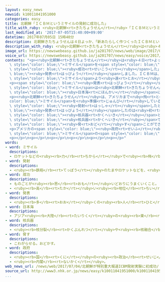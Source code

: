 ```yaml
---
layout: easy_news
newsid: k10011041951000
categories: easy
title: 北朝鮮「ＩＣＢＭというミサイルの発射に成功した」
title_with_ruby: <ruby>北朝鮮<rt>きたちょうせん</rt></ruby>「ＩＣＢＭというミサイルの<ruby>発射<rt>はっしゃ</rt></ruby>に<ruby>成功<rt>せいこう</rt></ruby>した」
last_modified_at: '2017-07-05T15:40:00+09:00'
datetime: 2017年07月05日 15時40分
description: 北朝鮮きたちょうせんは４日よっか、「新あたらしく作つくったＩＣＢＭというミサイルを発射はっしゃすることに成功せいこうした」と発表はっぴょうしました。
description_with_ruby: <ruby>北朝鮮<rt>きたちょうせん</rt></ruby>は<ruby>４日<rt>よっか</rt></ruby>、「<ruby>新<rt>あたら</rt></ruby>しく<ruby>作<rt>つく</rt></ruby>ったＩＣＢＭというミサイルを<ruby>発射<rt>はっしゃ</rt></ruby>することに<ruby>成功<rt>せいこう</rt></ruby>した」と<ruby>発表<rt>はっぴょう</rt></ruby>しました。
image_url: https://newswebeasy.github.io/ja201707/news/web/image/2017/07/05/k10011041951000.jpg
voice_url: https://newswebeasy.github.io/ja201707/news/easy/voice/2017/07/05/k10011041951000.mp3
contents: "<p><ruby>北朝鮮<rt>きたちょうせん</rt></ruby>は<ruby>４日<rt>よっか</rt></ruby>、「<ruby>新<rt>あたら</rt></ruby>しく<ruby>作<rt>つく</rt></ruby>ったＩＣＢＭという<span\
  \ style=\"color: blue;\">ミサイル</span>を<span style=\"color: blue;\"><ruby>発射<rt>はっしゃ</rt></ruby></span>することに<span\
  \ style=\"color: blue;\"><ruby>成功<rt>せいこう</rt></ruby></span>した」と<span style=\"color:\
  \ blue;\"><ruby>発表<rt>はっぴょう</rt></ruby></span>しました。ＩＣＢＭは、<ruby>今<rt>いま</rt></ruby>までの<ruby>北朝鮮<rt>きたちょうせん</rt></ruby>の<span\
  \ style=\"color: blue;\">ミサイル</span>より<ruby>遠<rt>とお</rt></ruby>くまで<ruby>飛<rt>と</rt></ruby>びます。</p>\n\
  <p><span style=\"color: blue;\"><ruby>発表<rt>はっぴょう</rt></ruby></span>によると、この<span\
  \ style=\"color: blue;\">ミサイル</span>は<ruby>北朝鮮<rt>きたちょうせん</rt></ruby>のクソンから<ruby>東<rt>ひがし</rt></ruby>に９３３ｋｍ<ruby>飛<rt>と</rt></ruby>んで<span\
  \ style=\"color: blue;\"><ruby>日本海<rt>にほんかい</rt></ruby></span>に<ruby>落<rt>お</rt></ruby>ちました。<ruby>高<rt>たか</rt></ruby>さは２８０２ｋｍまで<ruby>上<rt>あ</rt></ruby>がりました。</p>\n\
  <p><ruby>北朝鮮<rt>きたちょうせん</rt></ruby>は、アメリカまで<ruby>飛<rt>と</rt></ruby>ぶ<span style=\"\
  color: blue;\">ミサイル</span>を<ruby>準備<rt>じゅんび</rt></ruby>していると<ruby>言<rt>い</rt></ruby>っていましたが、ＩＣＢＭを<span\
  \ style=\"color: blue;\"><ruby>発射<rt>はっしゃ</rt></ruby></span>したと<span style=\"color:\
  \ blue;\"><ruby>発表<rt>はっぴょう</rt></ruby></span>したのは<ruby>初<rt>はじ</rt></ruby>めてです。<ruby>北朝鮮<rt>きたちょうせん</rt></ruby>は「<ruby>私<rt>わたし</rt></ruby>たちは<span\
  \ style=\"color: blue;\"><ruby>核兵器<rt>かくへいき</rt></ruby></span>とＩＣＢＭを<ruby>持<rt>も</rt></ruby>っている。アメリカは、<span\
  \ style=\"color: blue;\"><ruby>核兵器<rt>かくへいき</rt></ruby></span>で<ruby>戦争<rt>せんそう</rt></ruby>をすると<ruby>言<rt>い</rt></ruby>って<ruby>私<rt>わたし</rt></ruby>たちを<span\
  \ style=\"color: blue;\"><ruby>脅<rt>おど</rt></ruby>す</span>ことができなくなるだろう」と<ruby>言<rt>い</rt></ruby>いました。</p>\n\
  <p>アメリカの<span style=\"color: blue;\"><ruby>政府<rt>せいふ</rt></ruby></span>は「<ruby>世界<rt>せかい</rt></ruby>の<ruby>国<rt>くに</rt></ruby>が<ruby>一緒<rt>いっしょ</rt></ruby>になって、<ruby>北朝鮮<rt>きたちょうせん</rt></ruby>の<span\
  \ style=\"color: blue;\">ミサイル</span>の<span style=\"color: blue;\"><ruby>発射<rt>はっしゃ</rt></ruby></span>などをやめさせる<ruby>必要<rt>ひつよう</rt></ruby>がある」と<ruby>言<rt>い</rt></ruby>いました。</p>\n\
  <p></p>\n<p></p>\n<p></p>\n<p></p>\n<p></p>\n<p></p>"
words:
- word: ミサイル
  descriptions:
  - ロケットなどの<ruby><rb>力</rb><rt>ちから</rt></ruby>で<ruby><rb>飛</rb><rt>と</rt></ruby>び、<ruby><rb>誘導</rb><rt>ゆうどう</rt></ruby><ruby><rb>装置</rb><rt>そうち</rt></ruby>によって、<ruby><rb>目標</rb><rt>もくひょう</rt></ruby>をとらえる<ruby><rb>爆弾</rb><rt>ばくだん</rt></ruby>。<ruby><rb>誘導弾</rb><rt>ゆうどうだん</rt></ruby>。
- word: 発射
  descriptions:
  - <ruby><rb>鉄砲</rb><rt>てっぽう</rt></ruby>のたまやロケットなどを、<ruby><rb>打</rb><rt>う</rt></ruby>ち<ruby><rb>出</rb><rt>だ</rt></ruby>すこと。
- word: 成功
  descriptions:
  - ものごとが<ruby><rb>思</rb><rt>おも</rt></ruby>いどおりにうまくいくこと。
  - <ruby><rb>高</rb><rt>たか</rt></ruby>い<ruby><rb>地位</rb><rt>ちい</rt></ruby>や<ruby><rb>財産</rb><rt>ざいさん</rt></ruby>を<ruby><rb>得</rb><rt>え</rt></ruby>ること。
- word: 発表
  descriptions:
  - <ruby><rb>多</rb><rt>おお</rt></ruby>くの<ruby><rb>人</rb><rt>ひと</rt></ruby>に<ruby><rb>広</rb><rt>ひろ</rt></ruby>く<ruby><rb>知</rb><rt>し</rt></ruby>らせること。
- word: 日本海
  descriptions:
  - アジア<ruby><rb>大陸</rb><rt>たいりく</rt></ruby>の<ruby><rb>東</rb><rt>ひがし</rt></ruby>と<ruby><rb>日本列島</rb><rt>にほんれっとう</rt></ruby>にはさまれた<ruby><rb>海</rb><rt>うみ</rt></ruby>。
- word: 核兵器
  descriptions:
  - <ruby><rb>核分裂</rb><rt>かくぶんれつ</rt></ruby>や<ruby><rb>核融合</rb><rt>かくゆうごう</rt></ruby>によって<ruby><rb>出</rb><rt>で</rt></ruby>るエネルギーを<ruby><rb>利用</rb><rt>りよう</rt></ruby>した<ruby><rb>兵器</rb><rt>へいき</rt></ruby>。<ruby><rb>原子爆弾</rb><rt>げんしばくだん</rt></ruby>や、<ruby><rb>水素爆弾</rb><rt>すいそばくだん</rt></ruby>など。
- word: 脅す
  descriptions:
  - こわがらせる。おどかす。
- word: 政府
  descriptions:
  - <ruby><rb>国</rb><rt>くに</rt></ruby>の<ruby><rb>政治</rb><rt>せいじ</rt></ruby>を<ruby><rb>行</rb><rt>おこな</rt></ruby>うところ。
  - <ruby><rb>内閣</rb><rt>ないかく</rt></ruby>。
web_news_url: /news/web/2017/07/04/北朝鮮が特別重大報道ICBM発射実験に初成功/
source_url: http://www3.nhk.or.jp/news/easy/k10011041951000/k10011041951000.html
...
```

